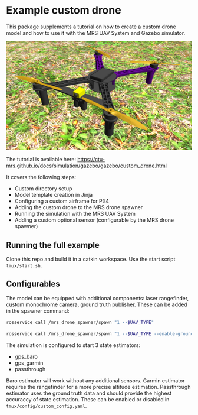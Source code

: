 # Example custom drone
This package supplements a tutorial on how to create a custom drone model and how to use it with the MRS UAV System and Gazebo simulator.

![](.fig/custom_drone.jpg)

The tutorial is available here:
https://ctu-mrs.github.io/docs/simulation/gazebo/gazebo/custom_drone.html

It covers the following steps:

- Custom directory setup
- Model template creation in Jinja
- Configuring a custom airframe for PX4
- Adding the custom drone to the MRS drone spawner
- Running the simulation with the MRS UAV System
- Adding a custom optional sensor (configurable by the MRS drone spawner)

## Running the full example
Clone this repo and build it in a catkin workspace. Use the start script `tmux/start.sh`.

## Configurables
The model can be equipped with additional components: laser rangefinder, custom monochrome camera, ground truth publisher.
These can be added in the spawner command:
```bash
rosservice call /mrs_drone_spawner/spawn "1 --$UAV_TYPE"
```
```bash
rosservice call /mrs_drone_spawner/spawn "1 --$UAV_TYPE --enable-ground-truth --enable-rangefinder --enable-custom-monochrome-camera"
```
The simulation is configured to start 3 state estimators:
- gps_baro
- gps_garmin
- passthrough

Baro estimator will work without any additional sensors. Garmin estimator requires the rangefinder for a more precise altitude estimation. Passthrough estimator uses the ground truth data and should provide the highest accuraccy of state estimation. These can be enabled or disabled in `tmux/config/custom_config.yaml`.
